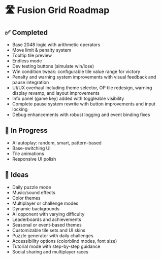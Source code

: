 # 🛣 Fusion Grid Roadmap

## ✅ Completed
- Base 2048 logic with arithmetic operators
- Move limit & penalty system
- Tooltip tile preview
- Endless mode
- Dev testing buttons (simulate win/lose)
- Win condition tweak: configurable tile value range for victory
- Penalty and warning system improvements with visual feedback and pause integration
- UI/UX overhaul including theme selector, OP tile redesign, warning display revamp, and layout improvements
- Info panel (game key) added with toggleable visibility
- Complete pause system rewrite with button improvements and input locking
- Debug enhancements with robust logging and event binding fixes

## 🚧 In Progress
- AI autoplay: random, smart, pattern-based
- Base-switching UI
- Tile animations
- Responsive UI polish

## 🧠 Ideas
- Daily puzzle mode
- Music/sound effects
- Color themes
- Multiplayer or challenge modes
- Dynamic backgrounds  
- AI opponent with varying difficulty  
- Leaderboards and achievements  
- Seasonal or event-based themes  
- Customizable tile sets and UI skins  
- Puzzle generator with daily challenges  
- Accessibility options (colorblind modes, font size)  
- Tutorial mode with step-by-step guidance  
- Social sharing and multiplayer races  